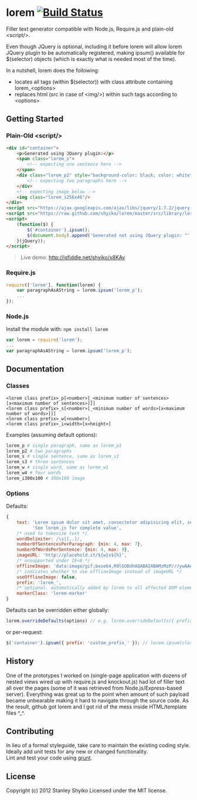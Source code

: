 # lorem <a href="http://travis-ci.org/shyiko/lorem"><img src="https://secure.travis-ci.org/shyiko/lorem.png" alt="Build Status" style="max-width:100%;"></a>

Filler text generator compatible with Node.js, Require.js and plain-old &lt;script/&gt;.<br/>

Even though JQuery is optional, including it before lorem will allow lorem JQuery plugin to be automatically registered,
making ipsum() available for $(selector) objects (which is exactly what is needed most of the time).

In a nutshell, lorem does the following:
- locates all tags (within $(selector)) with class attribute containing lorem_&lt;options&gt;
- replaces html (src in case of &lt;img/&gt;) within such tags according to &lt;options&gt;

## Getting Started

### Plain-Old &lt;script/&gt;

```html
<div id="container">
    <p>Generated using JQuery plugin:</p>
    <span class="lorem_s">
        <!-- expecting one sentence here -->
    </span>
    <div class="lorem_p2" style="background-color: black; color: white">
        <!-- expecting two paragraphs here -->
    </div>
    <!-- expecting image below -->
    <img class="lorem_i256x46"/>
</div>
<script src="https://ajax.googleapis.com/ajax/libs/jquery/1.7.2/jquery.min.js"></script>
<script src="https://raw.github.com/shyiko/lorem/master/src/library/lorem.js"></script>
<script>
    (function($) {
        $('#container').ipsum();
        $(document.body).append('Generated not using JQuery plugin: "' + lorem.ipsum('lorem_w') + '"');
    }(jQuery));
</script>
```

> Live demo: http://jsfiddle.net/shyiko/x8KAv

### Require.js

```js
require(['lorem'], function(lorem) {
    var paragraphAsAString = lorem.ipsum('lorem_p');
    ...
});
```    

### Node.js
Install the module with: `npm install lorem`

```js
var lorem = require('lorem');
...
var paragraphAsAString = lorem.ipsum('lorem_p');
```    

## Documentation

### Classes

    <lorem class prefix>_p[<number>[_<minimum number of sentences>[x<maximum number of sentences>]]]
    <lorem class prefix>_s[<number>[_<minimum number of words>[x<maximum number of words>]]]
    <lorem class prefix>_w[<number>]
    <lorem class prefix>_i<width>[x<height>]

Examples (assuming default options):

```sh
lorem_p # single paragraph, same as lorem_p1
lorem_p2 # two paragraphs
lorem_s # single sentence, same as lorem_s1
lorem_s3 # three sentences
lorem_w # single word, same as lorem_w1
lorem_w4 # four words
lorem_i300x100 # 300x100 image
```

### Options

Defaults:

```js
{
    text: 'Lorem ipsum dolor sit amet, consectetur adipisicing elit, sed do eiusmod <TRUNCATED>' +
          'See lorem.js for complete value',
    /* used to tokenize text */          
    wordDelimiter: /\s|[,.]/, 
    numberOfSentencesPerParagraph: {min: 4, max: 7},
    numberOfWordsPerSentence: {min: 4, max: 9},
    imageURL: 'http://placehold.it/${w}x${h}',
    /* unsupported under IE<8 */
    offlineImage: 'data:image/gif;base64,R0lGODdhAQABAIABAMzMzP///ywAAAAAAQABAAACAkQBADs=', 
    /* indicates whether to use offlineImage instead of imageURL */
    useOfflineImage: false, 
    prefix: 'lorem_',
    /* optional. automatically added by lorem to all affected DOM elements */
    markerClass: 'lorem-marker'
}
```
    
Defaults can be overridden either globally:
```js    
lorem.overrideDefaults(options) // e.g. lorem.overrideDefaults({ prefix: 'custom_prefix_' })
```
or per-request:
```js
$('container').ipsum({ prefix: 'custom_prefix_' }); // lorem.ipsum(className, options) works as well
```

## History

One of the prototypes I worked on (single-page application with dozens of nested views wired up with require.js and
knockout.js) had lot of filler text all over the pages (some of it was retrieved from Node.js/Express-based server).
Everything was great up to the point when amount of such payload became unbearable making it hard to navigate through
the source code. As the result, github got lorem and I got rid of the mess inside HTML/template files ^_^.

## Contributing
In lieu of a formal styleguide, take care to maintain the existing coding style.<br/>
Ideally add unit tests for any new or changed functionality.<br/>
Lint and test your code using [grunt](https://github.com/cowboy/grunt).

## License
Copyright (c) 2012 Stanley Shyiko
Licensed under the MIT license.
